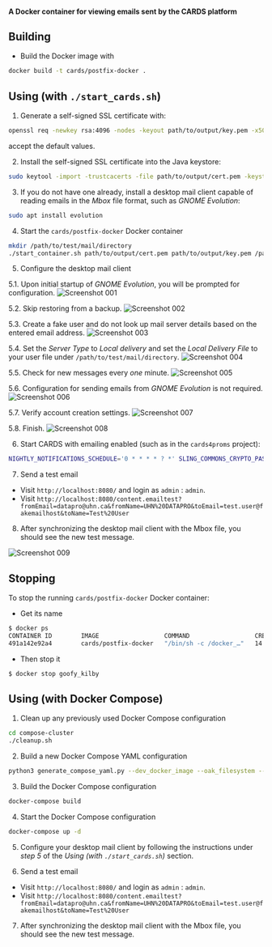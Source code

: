 #### A Docker container for viewing emails sent by the CARDS platform

Building
--------

- Build the Docker image with

```bash
docker build -t cards/postfix-docker .
```

Using (with `./start_cards.sh`)
-------------------------------

1. Generate a self-signed SSL certificate with:

```bash
openssl req -newkey rsa:4096 -nodes -keyout path/to/output/key.pem -x509 -days 365 -out path/to/output/cert.pem
```

accept the default values.

2. Install the self-signed SSL certificate into the Java keystore:

```bash
sudo keytool -import -trustcacerts -file path/to/output/cert.pem -keystore /etc/ssl/certs/java/cacerts -keypass changeit -storepass changeit -noprompt -alias fakemailhost
```

3. If you do not have one already, install a desktop mail client capable
of reading emails in the _Mbox_ file format, such as _GNOME Evolution_:

```bash
sudo apt install evolution
```

4. Start the `cards/postfix-docker` Docker container

```bash
mkdir /path/to/test/mail/directory
./start_container.sh path/to/output/cert.pem path/to/output/key.pem /path/to/test/mail/directory
```

5. Configure the desktop mail client

5.1. Upon initial startup of _GNOME Evolution_, you will be prompted for
configuration.
![Screenshot 001](screenshots/001.png)

5.2. Skip restoring from a backup.
![Screenshot 002](screenshots/002.png)

5.3. Create a fake user and do not look up mail server details based on
the entered email address.
![Screenshot 003](screenshots/003.png)

5.4. Set the _Server Type_ to _Local delivery_ and set the
_Local Delivery File_ to your user file under
`/path/to/test/mail/directory`.
![Screenshot 004](screenshots/004.png)

5.5. Check for new messages every _one_ minute.
![Screenshot 005](screenshots/005.png)

5.6. Configuration for sending emails from _GNOME Evolution_ is not
required.
![Screenshot 006](screenshots/006.png)

5.7. Verify account creation settings.
![Screenshot 007](screenshots/007.png)

5.8. Finish.
![Screenshot 008](screenshots/008.png)

6. Start CARDS with emailing enabled (such as in the `cards4proms` project):

```bash
NIGHTLY_NOTIFICATIONS_SCHEDULE='0 * * * * ? *' SLING_COMMONS_CRYPTO_PASSWORD=password CARDS_HOST_AND_PORT='localhost:8080' ./start_cards.sh --project cards4proms --dev -V emailnotifications.smtps.checkserveridentity=false
```

7. Send a test email
  - Visit `http://localhost:8080/` and login as `admin` : `admin`.
  - Visit `http://localhost:8080/content.emailtest?fromEmail=datapro@uhn.ca&fromName=UHN%20DATAPRO&toEmail=test.user@fakemailhost&toName=Test%20User`

8. After synchronizing the desktop mail client with the Mbox file, you
should see the new test message.

![Screenshot 009](screenshots/009.png)

Stopping
--------

To stop the running `cards/postfix-docker` Docker container:
- Get its name
```bash
$ docker ps
CONTAINER ID        IMAGE                  COMMAND                  CREATED             STATUS              PORTS                                             NAMES
491a142e92a4        cards/postfix-docker   "/bin/sh -c /docker_…"   14 minutes ago      Up 14 minutes       127.0.0.1:8025->25/tcp, 127.0.0.1:8465->465/tcp   goofy_kilby
```
- Then stop it
```bash
$ docker stop goofy_kilby
```

Using (with Docker Compose)
---------------------------

1. Clean up any previously used Docker Compose configuration

```bash
cd compose-cluster
./cleanup.sh
```

2. Build a new Docker Compose YAML configuration

```bash
python3 generate_compose_yaml.py --dev_docker_image --oak_filesystem --cards_project cards4proms --server_address localhost:8080 --smtps --smtps_test_container --smtps_test_mail_path ~/path/to/mail/directory/
```

3. Build the Docker Compose configuration

```bash
docker-compose build
```

4. Start the Docker Compose configuration

```bash
docker-compose up -d
```

5. Configure your desktop mail client by following the instructions
under _step 5_ of the _Using (with `./start_cards.sh`)_ section.

6. Send a test email
  - Visit `http://localhost:8080/` and login as `admin` : `admin`.
  - Visit `http://localhost:8080/content.emailtest?fromEmail=datapro@uhn.ca&fromName=UHN%20DATAPRO&toEmail=test.user@fakemailhost&toName=Test%20User`

7. After synchronizing the desktop mail client with the Mbox file, you
should see the new test message.
